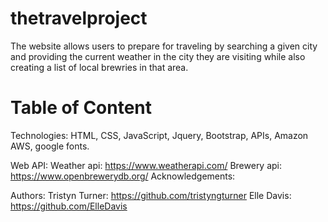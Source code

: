 # thetravelproject
The website allows users to prepare for traveling by searching a given city and providing the current weather in the city they are visiting while also creating a list of local brewries in that area. 

# Table of Content
Technologies:
    HTML, CSS, JavaScript, Jquery, Bootstrap, APIs, Amazon AWS, google fonts.

Web API:
    Weather api: https://www.weatherapi.com/
    Brewery api: https://www.openbrewerydb.org/
Acknowledgements:

Authors:
    Tristyn Turner: https://github.com/tristyngturner
    Elle Davis: https://github.com/ElleDavis


